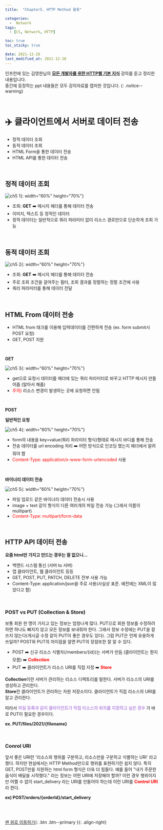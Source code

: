 ```yaml
---
title:  "Chapter5. HTTP Method 활용" 

categories:
  -  Network
tags:
  - [CS, Network, HTTP]

toc: true
toc_sticky: true

date: 2021-12-28
last_modified_at: 2021-12-28
---
```


인프런에 있는 김영한님의 **[모든 개발자를 위한 HTTP웹 기본 지식](https://www.inflearn.com/course/http-%EC%9B%B9-%EB%84%A4%ED%8A%B8%EC%9B%8C%ED%81%AC/dashboard)** 강의를 듣고 정리한 내용입니다.<br>
중간에 등장하는 ppt 내용들은 모두 강의자료를 캡처한 것입니다.
{: .notice--warning}

<br>

# ✈️  클라이언트에서 서버로 데이터 전송
- 정적 데이터 조회
- 동적 데이터 조회
- HTML Form을 통한 데이터 전송
- HTML API를 통한 데이터 전송

<br>

## 정적 데이터 조회

![ch5 1](https://user-images.githubusercontent.com/96368476/147526559-e2a47be4-7d10-46dd-aa45-837d85e02fe4.png){: width="60%" height="70%"}

- 조회: **GET** ➡️ 메시지 헤더를 통해 데이터 전송
- 이미지, 텍스트 등 정적인 데이터
- 정적 데이터는 일반적으로 쿼리 파라미터 없이 리소스 경로만으로 단순하게 조회 가능


<br>

## 동적 데이터 조회

![ch5 2](https://user-images.githubusercontent.com/96368476/147526562-8f65a382-d6d3-43f8-b85a-f72ef9ed5f3e.png){: width="60%" height="70%"}

- 조회: **GET** ➡️ 메시지 헤더를 통해 데이터 전송
- 주로 조회 조건을 걸어주는 필터, 조회 결과를 정렬하는 정렬 조건에 사용
- 쿼리 파라미터를 통해 데이터 전달


<br>

## HTML From 데이터 전송

- HTML from 태크를 이용해 입력데이터를 간편하게 전송 (ex. form submit시 POST 요청)
- GET, POST 지원

<br>

**GET**

![ch5 3](https://user-images.githubusercontent.com/96368476/147526566-b0b92d83-46ca-4915-93ff-aacea117b1b7.png){: width="60%" height="70%"}

- get으로 요청시 데이터를 헤더에 있는 쿼리 파라미터로 바꾸고 HTTP 메시지 만들어줌 (알아서 해줌)
- <span style="color:red">주의)</span> 리소스 변경이 발생하는 곳에 요청하면 안됨

<br>

**POST**

**일반적인 요청**

![ch5 4](https://user-images.githubusercontent.com/96368476/147526569-4820bc81-69ea-4478-9349-081c2ef8719a.png){: width="60%" height="70%"}

- form의 내용을 key=value(쿼리 파라미터 형식)형태로 메시지 바디를 통해 전송
- 전송 데이터를 url encoding 처리 ➡️ 어떤 방식으로 인코딩 했는지 헤더에서 알려줘야 함
- <span style="color:red">Content-Type: application/x-www-form-urlencoded</span>  사용

<br>

**바이너리 데이터 전송**

![ch5 5](https://user-images.githubusercontent.com/96368476/147526574-028888fc-b265-4546-ad44-173685676054.png){: width="60%" height="70%"}

- 파일 업로드 같은 바이너리 데이터 전송시 사용
- image + text 같이 형식이 다른 여러개의 파일 전송 가능 (그래서 이름이 multipart)
- <span style="color:red">Content-Type: multipart/form-data</span>


<br>

## HTTP API 데이터 전송
**요즘 html만 가지고 만드는 경우는 잘 없으니...**
- 백엔드 시스템 통신 (서버 to 서버)
- 앱 클라이언트, 웹 클라이언트 등등
- GET, POST, PUT, PATCH, DELETE 전부 사용 가능
- Content-Type: application/json을 주로 사용(사실상 표준. 예전에는 XML이 많았다고 함)

<br>

### POST vs PUT (Collection & Store)
보통 회원 한 명이 가지고 있는 정보는 엄청나게 많다. PUT으로 회원 정보를 수정하려 하면 하나도 빠지지 않고 모든 정보를 보내줘야 한다. 그래서 정보 수정에는 PUT을 잘 쓰지 않는다(게시글 수정 같이 PUT이 좋은 경우도 있다). 그럼 PUT은 언제 유용하게 쓰일까? POST와 PUT의 차이점을 알면 PUT의 장점또한 잘 알 수 있다.

- POST ➡️ 신규 리소스 식별자(/members/{id})는 서버가 만듬 (클라이언트는 뭔지 모름) ➡️ **<span style="color:red">Collection</span>**<br>
- PUT ➡️ 클라이언트가 리소스 URI를 직접 지정 ➡️ **<span style="color:red">Store</span>**

**Collection**이란 서버가 관리하는 리소스 디렉토리를 말한다. 서버가 리소스의 URI를 생성하고 관리한다.<br>
**Store**란 클라이언트가 관리하는 자원 저장소이다. 클라이언트가 직접 리소스의 URI를 알고 관리한다.

따라서 **<span style="color:#bb90e2">파일 등록과 같이 클라이언트가 직접 리소스의 위치를 지정하고 싶은 경우</span>** 가 바로 PUT이 필요한 경우이다. 


**ex. PUT/files/2021/{filename}**


<br>

### Conrol URI

앞서 좋은 URI란 '리소스와 행위를 구분하고, 리소스만을 구분하고 식별하는 URI' 라고 했다. 하지만 현실에서는 HTTP Method만으로 행위를 표현하기란 쉽지 않다. 특히 GET, POST만을 지원하는 html form 형식은 더욱 더 힘들다. 예를 들어 "내가 주문한 음식이 배달을 시작했다." 라는 정보는 어떤 URI에 저장해야 할까? 이런 경우 행위이지만 어쩔 수 없이 start_delivery 라는 URI를 만들어야 하는데 이런 URI를 **<span style="color:red">Control URI</span>** 라 한다.

**ex) POST/orders/{orderId}/start_delivery**


<br>
<br>



[맨 위로 이동하기](#){: .btn .btn--primary }{: .align-right}
